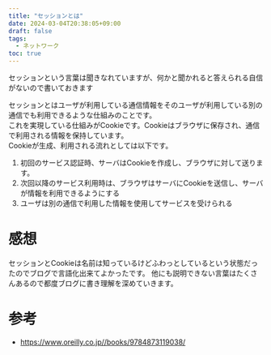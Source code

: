 ```yaml
---
title: "セッションとは"
date: 2024-03-04T20:38:05+09:00
draft: false
tags:
  - ネットワーク
toc: true
---
```

セッションという言葉は聞きなれていますが、何かと聞かれると答えられる自信がないので書いておきます
<!--more-->
セッションとはユーザが利用している通信情報をそのユーザが利用している別の通信でも利用できるような仕組みのことです。  
これを実現している仕組みがCookieです。Cookieはブラウザに保存され、通信で利用される情報を保持しています。  
Cookieが生成、利用される流れとしては以下です。
1. 初回のサービス認証時、サーバはCookieを作成し、ブラウザに対して送ります。
2. 次回以降のサービス利用時は、ブラウザはサーバにCookieを送信し、サーバが情報を利用できるようにする
3. ユーザは別の通信で利用した情報を使用してサービスを受けられる

# 感想
セッションとCookieは名前は知っているけどふわっとしているという状態だったのでブログで言語化出来てよかったです。
他にも説明できない言葉はたくさんあるので都度ブログに書き理解を深めていきます。

# 参考
- https://www.oreilly.co.jp//books/9784873119038/
